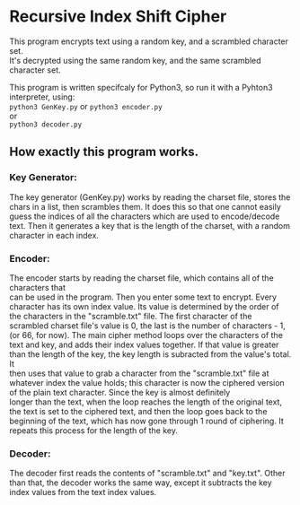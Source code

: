 # Recursive Index Shift Cipher
This program encrypts text using a random key, and a scrambled character set.  
It's decrypted using the same random key, and the same scrambled character set.
  
This program is written specifcaly for Python3, so run it with a Pyhton3 interpreter, using:  
`python3 GenKey.py` 
or 
`python3 encoder.py`  
or  
`python3 decoder.py`  

## How exactly this program works. 

### Key Generator: 
The key generator (GenKey.py) works by reading the charset file, stores the chars in a list, 
then scrambles them. It does this so that one cannot easily guess the indices of all the characters which are 
used to encode/decode text. Then it generates a key that is the length of the charset, with a random 
character in each index.

### Encoder:  
The encoder starts by reading the charset file, which contains all of the characters that  
can be used in the program. Then you enter some text to encrypt. Every character has its own index value. Its 
value is determined by the order of the characters in the "scramble.txt" file. The first character of the 
scrambled charset file's value is 0, the last is the number of characters - 1, (or 66, for now). 
The main cipher method loops over the characters of the text and key, and adds their index values together. 
If that value is greater than the length of the key, the key length is subracted from the value's total. It   
then uses that value to grab a character from the "scramble.txt" file at whatever index the value holds; 
this character is now the ciphered version of the plain text character. Since the key is almost definitely   
longer than the text, when the loop reaches the length of the original text, the text is set to the ciphered 
text, and then the loop goes back to the beginning of the text, which has now gone through 1 round of 
ciphering. It repeats this process for the length of the key. 

### Decoder:
The decoder first reads the contents of "scramble.txt" and "key.txt". Other than that, 
the decoder works the same way, except it subtracts the key index values from the text index values.
